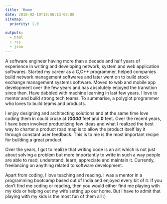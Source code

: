 ```yaml
---
title: 'Home'
date: 2018-02-10T18:56:13-05:00
sitemap:
  priority: 1.0

outputs:
  - html
  - rss
  - json
---
```


A software engineer having more than a decade and half years of experience in writing and developing network, system and web application softwares. Started my career as a C,C++ programmer, helped companies build network management softwares and later went on to build stock exchange management systems software. Moved to web and mobile app development over the few years and has absolutely enjoyed the transition since then. Have dabbled with machine learning in last few years. I love to mentor and build strong tech teams. To summarise, a polyglot programmer who loves to build teams and products.

I enjoy designing and architecting solutions and at the same time love coding them in could cruse at **_10000_** feet and **0** feet. Over the recent years, I have been involved productizing few ideas and what I realized the best way to charter a product road map is to allow the product itself lay it through constant user feedback. This is to me is the most important recipe for building a great product.

Over the years, I got to realize that writing code is an art which is not just about solving a problem but more importantly to write in such a way people are able to read, understand, learn, appreciate and maintain it. Currently, freelancing on anything related to software development.

Apart from coding, I love teaching and reading. I was a mentor in a programming bootcamp based out of India and enjoyed every bit of it. If you don’t find me coding or reading, then you would either find me playing with my kids or helping out my wife setting up our home. But I have to admit that playing with my kids is the most fun of them all :)
